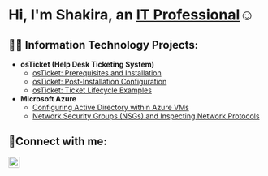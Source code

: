<h1>Hi, I'm Shakira, an <a href="https://linkedin.com/in/shakirao">IT Professional</a>☺</h1>

<h2>👨‍💻 Information Technology Projects:</h2>

- <b>osTicket (Help Desk Ticketing System)</b>
  - [osTicket: Prerequisites and Installation](https://github.com/gbadamosi107/osticket-prereqs)
  - [osTicket: Post-Installation Configuration](https://github.com/gbadamosi107/post-install-config)
  - [osTicket: Ticket Lifecycle Examples](https://github.com/gbadamosi107/ticket-lifecycle)
- <b>Microsoft Azure</b>
  - [Configuring Active Directory within Azure VMs](https://github.com/gbadamosi107/configure-ad)
  - [Network Security Groups (NSGs) and Inspecting Network Protocols](https://github.com/gbadamosi107/azure-network-protocols)

<h2>🤳Connect with me:</h2>

[<img align="left" alt="Shakira | LinkedIn" width="22px" src="https://cdn.jsdelivr.net/npm/simple-icons@v3/icons/linkedin.svg" />][linkedin]

[linkedin]: https://linkedin.com/in/Solani


